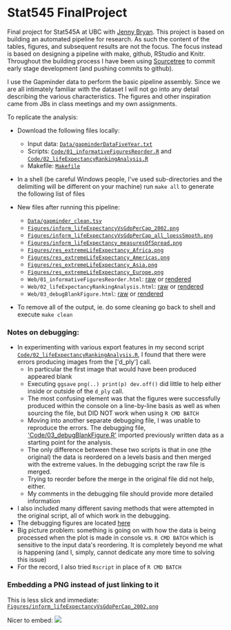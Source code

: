 Stat545 FinalProject
====================

Final project for Stat545A at UBC with [Jenny Bryan](http://www.stat.ubc.ca/~jenny/). This project is based on building an automated pipeline for research. As such the content of the tables, figures, and subsequent results are not the focus. The focus instead is based on designing a pipeline with make, github, RStudio and Knitr. Throughout the building process I have been using [Sourcetree](http://www.sourcetreeapp.com/) to commit early stage development (and pushing commits to github). 

I use the Gapminder data to perform the basic pipeline assembly. Since we are all intimately familiar with the dataset I will not go into any detail describing the various characteristics. The figures and other inspiration came from JBs in class meetings and my own assignments. 


To replicate the analysis: 
* Download the following files locally: 
  - Input data: [`Data/gapminderDataFiveYear.txt`](https://github.com/jewellsean/Stat545_FinalProject/blob/master/Data/gapminderDataFiveYear.txt)
  - Scripts: [`Code/01_informativeFiguresReorder.R`](https://github.com/jewellsean/Stat545_FinalProject/blob/master/Code/01_informativeFiguresReorder.R) and [`Code/02_lifeExpectancyRankingAnalysis.R`](https://github.com/jewellsean/Stat545_FinalProject/blob/master/Code/02_lifeExpectancyRankingAnalysis.R)
  - Makefile: [`Makefile`](https://github.com/jewellsean/Stat545_FinalProject/blob/master/Makefile)

* In a shell (be careful Windows people, I've used sub-directories and the delimiting will be different on your machine) run `make all` to generate the following list of files

* New files after running this pipeline: 
  - [`Data/gapminder_clean.tsv`](https://github.com/jewellsean/Stat545_FinalProject/blob/master/Data/gapminder_clean.tsv)
  - [`Figures/inform_lifeExpectancyVsGdpPerCap_2002.png`](https://github.com/jewellsean/Stat545_FinalProject/blob/master/Figures/inform_lifeExpectancyVsGdpPerCap_2002.png)
  - [`Figures/inform_lifeExpectancyVsGdpPerCap_all_loessSmooth.png`](https://github.com/jewellsean/Stat545_FinalProject/blob/master/Figures/inform_lifeExpectancyVsGdpPerCap_all_loessSmooth.png)
  - [`Figures/inform_lifeExpectancy_measuresOfSpread.png`](https://github.com/jewellsean/Stat545_FinalProject/blob/master/Figures/inform_lifeExpectancy_measuresOfSpread.png)
  - [`Figures/res_extremeLifeExpectancy_Africa.png`](https://github.com/jewellsean/Stat545_FinalProject/blob/master/Figures/res_extremeLifeExpectancy_Africa.png)
  - [`Figures/res_extremeLifeExpectancy_Americas.png`](https://github.com/jewellsean/Stat545_FinalProject/blob/master/Figures/res_extremeLifeExpectancy_Americas.png)
  - [`Figures/res_extremeLifeExpectancy_Asia.png`](https://github.com/jewellsean/Stat545_FinalProject/blob/master/Figures/res_extremeLifeExpectancy_Asia.png)
  - [`Figures/res_extremeLifeExpectancy_Europe.png`](https://github.com/jewellsean/Stat545_FinalProject/blob/master/Figures/res_extremeLifeExpectancy_Europe.png)
  - `Web/01_informativeFiguresReorder.html`: [raw](https://github.com/jewellsean/Stat545_FinalProject/blob/master/Web/01_informativeFiguresReorder.html) or [rendered](http://htmlpreview.github.com/?https://github.com/jewellsean/Stat545_FinalProject/blob/master/Web/01_informativeFiguresReorder.html)
  - `Web/02_lifeExpectancyRankingAnalysis.html`: [raw](https://github.com/jewellsean/Stat545_FinalProject/blob/master/Web/02_lifeExpectancyRankingAnalysis.html) or [rendered](http://htmlpreview.github.com/?https://github.com/jewellsean/Stat545_FinalProject/blob/master/Web/02_lifeExpectancyRankingAnalysis.html)
  - `Web/03_debugBlankFigure.html`: [raw](https://github.com/jewellsean/Stat545_FinalProject/blob/master/Web/03_debugBlankFigure.html) or [rendered](http://htmlpreview.github.com/?https://github.com/jewellsean/Stat545_FinalProject/blob/master/Web/03_debugBlankFigure.html)
  
* To remove all of the output, ie. do some cleaning go back to shell and execute `make clean`

### Notes on debugging:

* In experimenting with various export features in my second script [`Code/02_lifeExpectancyRankingAnalysis.R`](https://github.com/jewellsean/Stat545_FinalProject/blob/master/Code/02_lifeExpectancyRankingAnalysis.R), I found that there were errors producing images from the ['d_ply'] call. 
  - In particular the first image that would have been produced appeared blank
  - Executing `ggsave` `png(..) print(p) dev.off()` did little to help either inside or outside of the `d_ply` call. 
  - The most confusing element was that the figures were successfully produced within the console on a line-by-line basis as well as when sourcing the file, but DID NOT work when using `R CMD BATCH`
  - Moving into another separate debugging file, I was unable to reproduce the errors. The debugging file, ['Code/03_debugBlankFigure.R'](https://github.com/jewellsean/Stat545_FinalProject/blob/master/Code/03_debugBlankFigure.R) imported previously written data as a starting point for the analysis. 
  - The only difference between these two scripts is that in one (the original) the data is reordered on a levels basis and then merged with the extreme values. In the debugging script the raw file is merged. 
  - Trying to reorder before the merge in the original file did not help, either. 
  - My comments in the debugging file should provide more detailed information
* I also included many different saving methods that were attempted in the original script, all of which work in the debugging. 
* The debugging figures are located [here](https://github.com/jewellsean/Stat545_FinalProject/tree/master/Figures/Debug)
* Big picture problem: something is going on with how the data is being processed when the plot is made in console vs. `R CMD BATCH` which is sensitive to the input data's reordering. It is completely beyond me what is happening (and I, simply, cannot dedicate any more time to solving this issue)
* For the record, I also tried `Rscript` in place of `R CMD BATCH`

### Embedding a PNG instead of just linking to it

This is less slick and immediate: [`Figures/inform_lifeExpectancyVsGdpPerCap_2002.png`](https://github.com/jewellsean/Stat545_FinalProject/blob/master/Figures/inform_lifeExpectancyVsGdpPerCap_2002.png)

Nicer to embed:
  ![](https://raw.github.com/jennybc/Stat545_FinalProject/master/Figures/inform_lifeExpectancyVsGdpPerCap_all_loessSmooth_SMALL.png)
